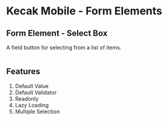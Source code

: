 # Kecak Mobile - Form Elements #

## Form Element - Select Box ##
A field button for selecting from a list of items.

<img src="https://raw.githubusercontent.com/kinnara-digital-studio/kecak-workflow/master/docs/assets/mobile-form-elements/textfield.png" alt="" />

## Features

1. Default Value
2. Default Validator
3. Readonly
4. Lazy Loading
5. Multiple Selection